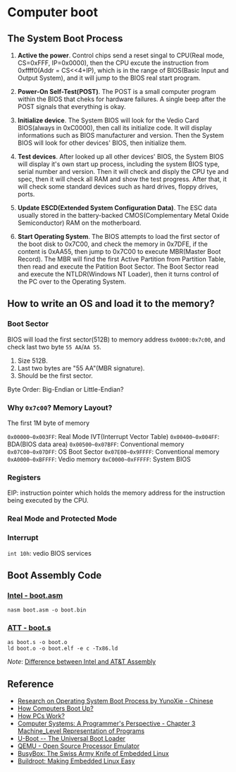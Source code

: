 # Computer boot

## The System Boot Process

1. **Active the power**. Control chips send a reset singal to CPU(Real mode, CS=0xFFF, IP=0x0000), then the CPU excute the instruction from 0xffff0(Addr = CS<<4+IP), which is in the range of BIOS(Basic Input and Output System), and it will jump to the BIOS real start program.

2. **Power-On Self-Test(POST)**. The POST is a small computer program within the BIOS that cheks for hardware failures. A single beep after the POST signals that everything is okay.

3. **Initialize device**. The System BIOS will look for the Vedio Card BIOS(always in 0xC0000), then call its initialize code. It will display informations such as BIOS manufacturer and version. Then the System BIOS will look for other devices' BIOS, then initialize them.

4. **Test devices**. After looked up all other devices' BIOS, the System BIOS will display it's own start up process, including the system BIOS type, serial number and version. Then it will check and disply the CPU tye and spec, then it will check all RAM and show the test progress. After that, it will check some standard devices such as hard drives, floppy drives, ports.

5. **Update ESCD(Extended System Configuration Data)**. The ESC data usually stored in the battery-backed CMOS(Complementary Metal Oxide Semiconductor) RAM on the motherboard.

6. **Start Operating System**. The BIOS attempts to load the first sector of the boot disk to 0x7C00, and check the memory in 0x7DFE, if the content is 0xAA55, then jump to 0x7C00 to execute MBR(Master Boot Record). The MBR will find the first Active Partition from Partition Table, then read and execute the Patition Boot Sector. The Boot Sector read and execute the NTLDR(Windows NT Loader), then it turns control of the PC over to the Operating System.

## How to write an OS and load it to the memory?

### Boot Sector

BIOS will load the first sector(512B) to memory address `0x0000:0x7c00`, and check last two byte `55 AA`/`AA 55`.

1. Size 512B.
2. Last two bytes are "55 AA"(MBR signature).
3. Should be the first sector.

Byte Order: Big-Endian or Little-Endian?

### Why `0x7c00`? Memory Layout?

The first 1M byte of memory

`0x00000~0x003FF`: Real Mode IVT(Interrupt Vector Table)
`0x00400~0x004FF`: BDA(BIOS data area)
`0x00500~0x07BFF`: Conventional memory
`0x07C00~0x07DFF`: OS Boot Sector
`0x07E00~0x9FFFF`: Conventional memory
`0xA0000~0xBFFFF`: Vedio memory
`0xC0000~0xFFFFF`: System BIOS

### Registers
EIP:  instruction pointer which holds the memory address for the instruction being executed by the CPU.


### Real Mode and Protected Mode


### Interrupt

`int 10h`: vedio BIOS services

## Boot Assembly Code

### [Intel - boot.asm](boot.asm)

    nasm boot.asm -o boot.bin

### [ATT - boot.s](boot.s)

    as boot.s -o boot.o
    ld boot.o -o boot.elf -e c -Tx86.ld

*Note*: [Difference between Intel and AT&T Assembly](Intel-ATT.md)


## Reference
* [Research on Operating System Boot Process by YunoXie - Chinese](http://sunner.cn/courses/OS/pyos_boot.pdf)
* [How Computers Boot Up?](http://duartes.org/gustavo/blog/post/how-computers-boot-up/)
* [How PCs Work?](http://computer.howstuffworks.com/pc3.htm)
* [Computer Systems: A Programmer's Perspective - Chapter 3 Machine_Level Representation of Programs](http://csapp.cs.cmu.edu)
* [U-Boot -- The Universal Boot Loader](http://www.denx.de/wiki/U-Boot)
* [QEMU - Open Source Processor Emulator](http://wiki.qemu.org/Main_Page)
* [BusyBox: The Swiss Army Knife of Embedded Linux](http://www.busybox.net)
* [Buildroot: Making Embedded Linux Easy](http://buildroot.uclibc.org)

